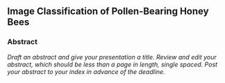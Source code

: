 ## Image Classification of Pollen-Bearing Honey Bees

### Abstract
*Draft an abstract and give your presentation a title. Review and edit your abstract, which should be less than a page in length, single spaced. Post your abstract to your index in advance of the deadline.*
